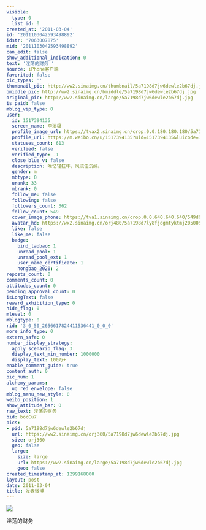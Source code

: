 ```yaml
---
visible:
  type: 0
  list_id: 0
created_at: '2011-03-04'
id: '2011103042593498892'
idstr: '7063007875'
mid: '2011103042593498892'
can_edit: false
show_additional_indication: 0
text: '淫荡的财务 '
source: iPhone客户端
favorited: false
pic_types: ''
thumbnail_pic: http://ww2.sinaimg.cn/thumbnail/5a7198d7jw6dewle2b67dj.jpg
bmiddle_pic: http://ww2.sinaimg.cn/bmiddle/5a7198d7jw6dewle2b67dj.jpg
original_pic: http://ww2.sinaimg.cn/large/5a7198d7jw6dewle2b67dj.jpg
is_paid: false
mblog_vip_type: 0
user:
  id: 1517394135
  screen_name: 李消极
  profile_image_url: https://tvax2.sinaimg.cn/crop.0.0.180.180.180/5a7198d7ly8fjdgmtyktmj20500500so.jpg?KID=imgbed,tva&Expires=1606400236&ssig=3uIUDnZHXc
  profile_url: https://m.weibo.cn/u/1517394135?uid=1517394135&luicode=10000011&lfid=2304131517394135_-_WEIBO_SECOND_PROFILE_WEIBO
  statuses_count: 613
  verified: false
  verified_type: -1
  close_blue_v: false
  description: 唯忆轻狂年，风流任沉醉。
  gender: m
  mbtype: 0
  urank: 33
  mbrank: 0
  follow_me: false
  following: false
  followers_count: 362
  follow_count: 549
  cover_image_phone: https://tva1.sinaimg.cn/crop.0.0.640.640.640/549d0121tw1egm1kjly3jj20hs0hsq4f.jpg
  avatar_hd: https://wx2.sinaimg.cn/orj480/5a7198d7ly8fjdgmtyktmj20500500so.jpg
  like: false
  like_me: false
  badge:
    bind_taobao: 1
    unread_pool: 1
    unread_pool_ext: 1
    user_name_certificate: 1
    hongbao_2020: 2
reposts_count: 0
comments_count: 0
attitudes_count: 0
pending_approval_count: 0
isLongText: false
reward_exhibition_type: 0
hide_flag: 0
mlevel: 0
mblogtype: 0
rid: '3_0_50_2656617824411536441_0_0_0'
more_info_type: 0
extern_safe: 0
number_display_strategy:
  apply_scenario_flag: 3
  display_text_min_number: 1000000
  display_text: 100万+
enable_comment_guide: true
content_auth: 0
pic_num: 1
alchemy_params:
  ug_red_envelope: false
mblog_menu_new_style: 0
weibo_position: 1
show_attitude_bar: 0
raw_text: 淫荡的财务 ​​​
bid: bocCu7
pics:
- pid: 5a7198d7jw6dewle2b67dj
  url: https://ww2.sinaimg.cn/orj360/5a7198d7jw6dewle2b67dj.jpg
  size: orj360
  geo: false
  large:
    size: large
    url: https://ww2.sinaimg.cn/large/5a7198d7jw6dewle2b67dj.jpg
    geo: false
created_timestamp_at: 1299168000
layout: post
date: 2011-03-04
title: 发表微博
---
```


![](http://ww2.sinaimg.cn/large/5a7198d7jw6dewle2b67dj.jpg)

淫荡的财务 


